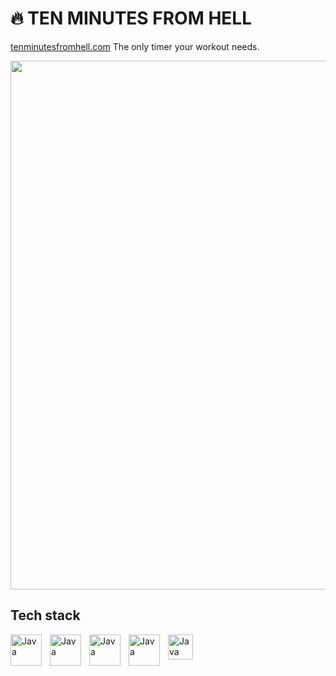 # 🔥 TEN MINUTES FROM HELL

[tenminutesfromhell.com](https://www.tenminutesfromhell.com) The only timer your workout needs.

<p align="center">
  <a href="https://tenminutesfromhell.com" target="_blank">
    <img width="1496" height="846" alt="Screenshot 2025-08-31 at 10 39 33 AM" src="https://github.com/user-attachments/assets/1a006671-b6de-4bec-a4dc-5abe7d89fbc7" />
  </a>
</p>

## Tech stack
<img align="left" alt="Java" width="50px" style="padding-right:10px;" src="https://cdn.jsdelivr.net/gh/devicons/devicon@latest/icons/html5/html5-original.svg" />        
<img align="left" alt="Java" width="50px" style="padding-right:10px;" src="https://cdn.jsdelivr.net/gh/devicons/devicon@latest/icons/css3/css3-original.svg" />
<img align="left" alt="Java" width="50px" style="padding-right:10px;" src="https://cdn.jsdelivr.net/gh/devicons/devicon@latest/icons/javascript/javascript-original.svg" />
<img align="left" alt="Java" width="50px" style="padding-right:10px;" src="https://cdn.jsdelivr.net/gh/devicons/devicon@latest/icons/react/react-original.svg" />
<img align="left" alt="Java" width="40px" style="padding-right:10px;" src="https://cdn.jsdelivr.net/gh/devicons/devicon@latest/icons/git/git-original.svg" />